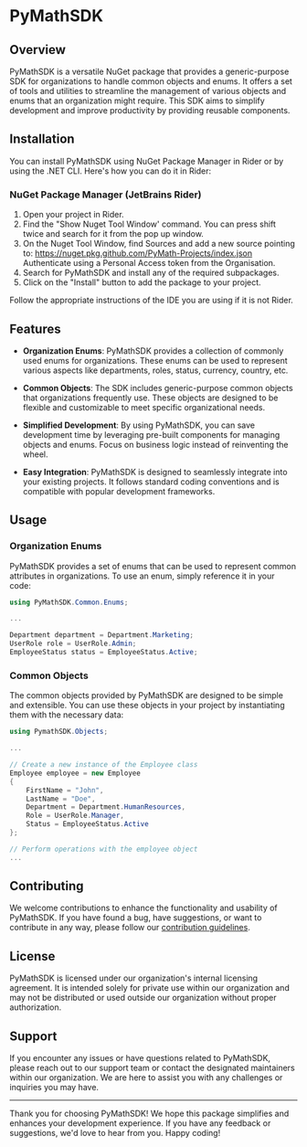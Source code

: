 # PyMathSDK


## Overview

PyMathSDK is a versatile NuGet package that provides a generic-purpose SDK for organizations to handle common objects
and enums. It offers a set of tools and utilities to streamline the management of various objects and enums that an 
organization might require. This SDK aims to simplify development and improve productivity by providing reusable 
components.

## Installation

You can install PyMathSDK using NuGet Package Manager in Rider or by using the .NET CLI. 
Here's how you can do it in Rider:

### NuGet Package Manager (JetBrains Rider)

1. Open your project in Rider.
2. Find the "Show Nuget Tool Window' command. You can press shift twice and search for it from the pop up window.
3. On the Nuget Tool Window, find Sources and add a new source pointing to: 
   https://nuget.pkg.github.com/PyMath-Projects/index.json  
   Authenticate using a Personal Access token from the Organisation.
4. Search for PyMathSDK and install any of the required subpackages.
5. Click on the "Install" button to add the package to your project.

Follow the appropriate instructions of the IDE you are using if it is not Rider.

## Features

- **Organization Enums**: PyMathSDK provides a collection of commonly used enums for organizations. 
  These enums can be used to represent various aspects like departments, roles, status, currency, country, etc.


- **Common Objects**: The SDK includes generic-purpose common objects that organizations frequently use. 
  These objects are designed to be flexible and customizable to meet specific organizational needs.


- **Simplified Development**: By using PyMathSDK, you can save development time by leveraging pre-built components for managing objects and enums. Focus on business logic instead of reinventing the wheel.


- **Easy Integration**: PyMathSDK is designed to seamlessly integrate into your existing projects. It follows standard coding conventions and is compatible with popular development frameworks.

## Usage

### Organization Enums

PyMathSDK provides a set of enums that can be used to represent common attributes in organizations. To use an enum, simply reference it in your code:

```csharp
using PyMathSDK.Common.Enums;

...

Department department = Department.Marketing;
UserRole role = UserRole.Admin;
EmployeeStatus status = EmployeeStatus.Active;
```

### Common Objects

The common objects provided by PyMathSDK are designed to be simple and extensible. 
You can use these objects in your project by instantiating them with the necessary data:

```csharp
using PymathSDK.Objects;

...

// Create a new instance of the Employee class
Employee employee = new Employee
{
    FirstName = "John",
    LastName = "Doe",
    Department = Department.HumanResources,
    Role = UserRole.Manager,
    Status = EmployeeStatus.Active
};

// Perform operations with the employee object
...
```

## Contributing

We welcome contributions to enhance the functionality and usability of PyMathSDK. 
If you have found a bug, have suggestions, or want to contribute in any way, please follow our [contribution guidelines](https://example.com/pymathsdk/contributing).

## License

PyMathSDK is licensed under our organization's internal licensing agreement. 
It is intended solely for private use within our organization and may not be distributed or used outside our 
organization without proper authorization.

## Support

If you encounter any issues or have questions related to PyMathSDK, please reach out to our support team or contact 
the designated maintainers within our organization. We are here to assist you with any challenges or inquiries you may 
have.

---
Thank you for choosing PyMathSDK! We hope this package simplifies and enhances your development experience. 
If you have any feedback or suggestions, we'd love to hear from you. Happy coding!